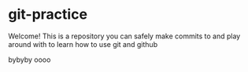 # git-practice

Welcome! This is a repository you can safely make commits to and play around with to learn how to use git and github

bybyby oooo